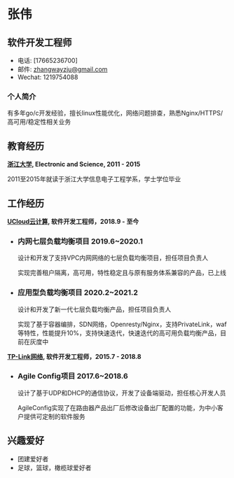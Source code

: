 # 张伟

## 软件开发工程师

- 电话: [17665236700]
- 邮件: <zhangwayzju@gmail.com>
- Wechat: 1219754088

### 个人简介

有多年go/c开发经验，擅长linux性能优化，网络问题排查，熟悉Nginx/HTTPS/高可用/稳定性相关业务
## 教育经历

**[浙江大学](http://zju.edu.cn), Electronic and Science, 2011 - 2015**

2011至2015年就读于浙江大学信息电子工程学系，学士学位毕业

## 工作经历

**[UCloud云计算](http://ucloud.cn), 软件开发工程师，2018.9 - 至今**

- ### 内网七层负载均衡项目 2019.6~2020.1
  设计和开发了支持VPC内网网络的七层负载均衡项目，担任项目负责人

  实现完善租户隔离，高可用，特性稳定且与原有服务体系兼容的产品，已上线
- ### 应用型负载均衡项目 2020.2~2021.2
  设计和开发了新一代七层负载均衡产品，担任项目负责人

  实现了基于容器编排，SDN网络，Openresty/Nginx，支持PrivateLink，waf等特性，性能提升10%，支持快速迭代，快速迭代的高可用负载均衡产品，目前在灰度中

**[TP-Link网络](http://tp-link.com), 软件开发工程师，2015.7 - 2018.8**

- ### Agile Config项目 2017.6~2018.6
  设计了基于UDP和DHCP的通信协议，开发了设备端驱动，担任核心开发人员
  
  AgileConfig实现了在路由器产品出厂后修改设备出厂配置的功能，为中小客户提供可定制的软件服务

## 兴趣爱好

- 团建爱好者
- 足球，篮球，橄榄球爱好者
